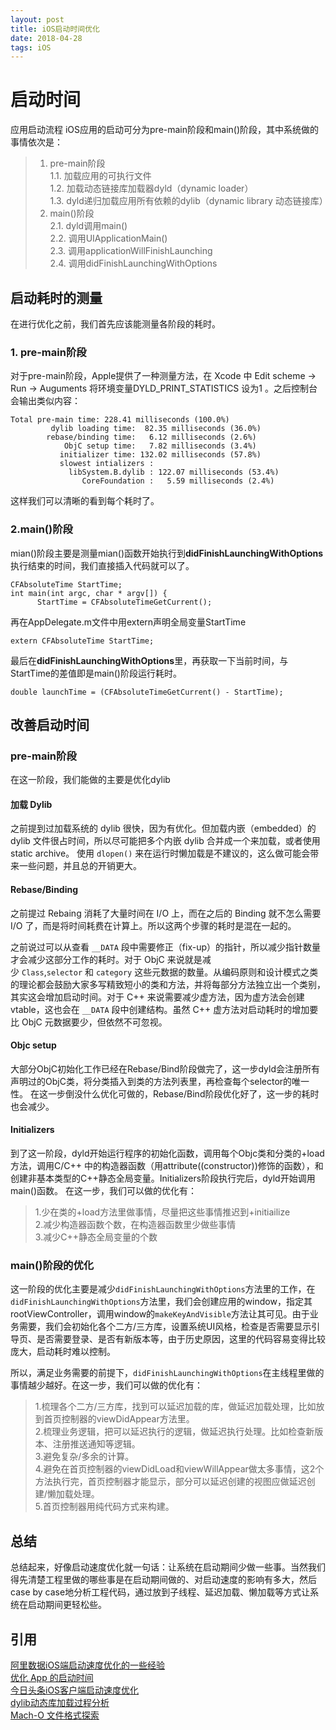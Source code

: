 ```yaml
---
layout: post
title: iOS启动时间优化
date: 2018-04-28 
tags: iOS
---
```

# 启动时间
应用启动流程
iOS应用的启动可分为pre-main阶段和main()阶段，其中系统做的事情依次是：
> 1. pre-main阶段  
1.1. 加载应用的可执行文件  
1.2. 加载动态链接库加载器dyld（dynamic loader）  
1.3. dyld递归加载应用所有依赖的dylib（dynamic library 动态链接库）  
> 2. main()阶段  
2.1. dyld调用main()   
2.2. 调用UIApplicationMain()   
2.3. 调用applicationWillFinishLaunching  
2.4. 调用didFinishLaunchingWithOptions  

## 启动耗时的测量
在进行优化之前，我们首先应该能测量各阶段的耗时。

### 1. pre-main阶段
对于pre-main阶段，Apple提供了一种测量方法，在 Xcode 中 Edit scheme -> Run -> Auguments 将环境变量DYLD_PRINT_STATISTICS 设为1 。之后控制台会输出类似内容：
```
Total pre-main time: 228.41 milliseconds (100.0%)
         dylib loading time:  82.35 milliseconds (36.0%)
        rebase/binding time:   6.12 milliseconds (2.6%)
            ObjC setup time:   7.82 milliseconds (3.4%)
           initializer time: 132.02 milliseconds (57.8%)
           slowest intializers :
             libSystem.B.dylib : 122.07 milliseconds (53.4%)
                CoreFoundation :   5.59 milliseconds (2.4%)
```
这样我们可以清晰的看到每个耗时了。
### 2.main()阶段
mian()阶段主要是测量mian()函数开始执行到**didFinishLaunchingWithOptions**执行结束的时间，我们直接插入代码就可以了。
```
CFAbsoluteTime StartTime;
int main(int argc, char * argv[]) {
      StartTime = CFAbsoluteTimeGetCurrent();
```
再在AppDelegate.m文件中用extern声明全局变量StartTime
```
extern CFAbsoluteTime StartTime;
```
最后在**didFinishLaunchingWithOptions**里，再获取一下当前时间，与StartTime的差值即是main()阶段运行耗时。
```
double launchTime = (CFAbsoluteTimeGetCurrent() - StartTime);
```
## 改善启动时间
### pre-main阶段
在这一阶段，我们能做的主要是优化dylib
#### 加载 Dylib

之前提到过加载系统的 dylib 很快，因为有优化。但加载内嵌（embedded）的 dylib 文件很占时间，所以尽可能把多个内嵌 dylib 合并成一个来加载，或者使用 static archive。
使用 `dlopen()` 来在运行时懒加载是不建议的，这么做可能会带来一些问题，并且总的开销更大。

#### Rebase/Binding

之前提过 Rebaing 消耗了大量时间在 I/O 上，而在之后的 Binding 就不怎么需要 I/O 了，而是将时间耗费在计算上。所以这两个步骤的耗时是混在一起的。

之前说过可以从查看 `__DATA` 段中需要修正（fix-up）的指针，所以减少指针数量才会减少这部分工作的耗时。对于 ObjC 来说就是减少 `Class`,`selector` 和 `category` 这些元数据的数量。从编码原则和设计模式之类的理论都会鼓励大家多写精致短小的类和方法，并将每部分方法独立出一个类别，其实这会增加启动时间。对于 C++ 来说需要减少虚方法，因为虚方法会创建 vtable，这也会在 `__DATA` 段中创建结构。虽然 C++ 虚方法对启动耗时的增加要比 ObjC 元数据要少，但依然不可忽视。
#### Objc setup
大部分ObjC初始化工作已经在Rebase/Bind阶段做完了，这一步dyld会注册所有声明过的ObjC类，将分类插入到类的方法列表里，再检查每个selector的唯一性。
在这一步倒没什么优化可做的，Rebase/Bind阶段优化好了，这一步的耗时也会减少。
#### Initializers
到了这一阶段，dyld开始运行程序的初始化函数，调用每个Objc类和分类的+load方法，调用C/C++ 中的构造器函数（用attribute((constructor))修饰的函数），和创建非基本类型的C++静态全局变量。Initializers阶段执行完后，dyld开始调用main()函数。
在这一步，我们可以做的优化有：
> 1.少在类的+load方法里做事情，尽量把这些事情推迟到+initiailize  
2.减少构造器函数个数，在构造器函数里少做些事情    
3.减少C++静态全局变量的个数    

### main()阶段的优化
这一阶段的优化主要是减少`didFinishLaunchingWithOptions`方法里的工作，在`didFinishLaunchingWithOptions`方法里，我们会创建应用的window，指定其rootViewController，调用window的`makeKeyAndVisible`方法让其可见。由于业务需要，我们会初始化各个二方/三方库，设置系统UI风格，检查是否需要显示引导页、是否需要登录、是否有新版本等，由于历史原因，这里的代码容易变得比较庞大，启动耗时难以控制。

所以，满足业务需要的前提下，`didFinishLaunchingWithOptions`在主线程里做的事情越少越好。在这一步，我们可以做的优化有：
> 1.梳理各个二方/三方库，找到可以延迟加载的库，做延迟加载处理，比如放到首页控制器的viewDidAppear方法里。   
2.梳理业务逻辑，把可以延迟执行的逻辑，做延迟执行处理。比如检查新版本、注册推送通知等逻辑。  
3.避免复杂/多余的计算。   
4.避免在首页控制器的viewDidLoad和viewWillAppear做太多事情，这2个方法执行完，首页控制器才能显示，部分可以延迟创建的视图应做延迟创建/懒加载处理。  
> 5.首页控制器用纯代码方式来构建。 

## 总结
总结起来，好像启动速度优化就一句话：让系统在启动期间少做一些事。当然我们得先清楚工程里做的哪些事是在启动期间做的、对启动速度的影响有多大，然后case by case地分析工程代码，通过放到子线程、延迟加载、懒加载等方式让系统在启动期间更轻松些。

## 引用
[阿里数据iOS端启动速度优化的一些经验](https://www.jianshu.com/p/f29b59f4c2b9)  
[优化 App 的启动时间](http://yulingtianxia.com/blog/2016/10/30/Optimizing-App-Startup-Time/#%E6%94%B9%E5%96%84%E5%90%AF%E5%8A%A8%E6%97%B6%E9%97%B4)   
[今日头条iOS客户端启动速度优化](https://techblog.toutiao.com/2017/01/17/iosspeed/)  
[dylib动态库加载过程分析](https://feicong.github.io/2017/01/14/dylib/index.html)  
[Mach-O 文件格式探索](https://www.desgard.com/iosre-1/)  